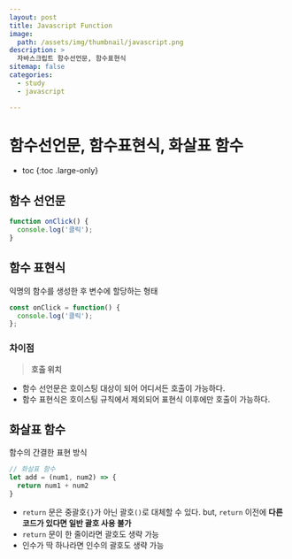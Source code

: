 ```yaml
---
layout: post
title: Javascript Function
image:
  path: /assets/img/thumbnail/javascript.png
description: >
  자바스크립트 함수선언문, 함수표현식
sitemap: false
categories:
  - study
  - javascript

---
```

# 함수선언문, 함수표현식, 화살표 함수

* toc
{:toc .large-only}

## 함수 선언문

```javascript
function onClick() {
  console.log('클릭');
}
```

## 함수 표현식
익명의 함수를 생성한 후 변수에 할당하는 형태

```javascript
const onClick = function() {
  console.log('클릭');
};
```

### 차이점

> **호출 위치**
* 함수 선언문은 호이스팅 대상이 되어 어디서든 호출이 가능하다.
* 함수 표현식은 호이스팅 규칙에서 제외되어 표현식 이후에만 호출이 가능하다.

## 화살표 함수
함수의 간결한 표현 방식

```javascript
// 화살표 함수
let add = (num1, num2) => {
  return num1 + num2
}
```

* `return` 문은 중괄호`{}`가 아닌 괄호`()`로 대체할 수 있다. but, `return` 이전에 **다른 코드가 있다면 일반 괄호 사용 불가**
* `return` 문이 한 줄이라면 괄호도 생략 가능
* 인수가 딱 하나라면 인수의 괄호도 생략 가능
